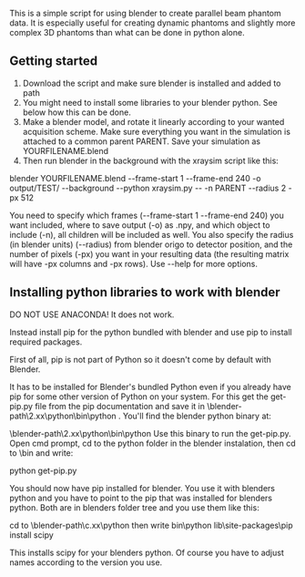 This is a simple script for using blender to create parallel beam phantom data. It is especially useful for creating dynamic phantoms and slightly more complex 3D phantoms than what can be done in python alone.

## Getting started

1. Download the script and make sure blender is installed and added to path
2. You might need to install some libraries to your blender python. See below how this can be done.
3. Make a blender model, and rotate it linearly according to your wanted acquisition scheme. Make sure everything you want in the simulation is attached to a common parent PARENT. Save your simulation as YOURFILENAME.blend
4. Then run blender in the background with the xraysim script like this:

blender YOURFILENAME.blend --frame-start 1 --frame-end 240 -o output/TEST/ --background --python xraysim.py -- -n PARENT --radius 2 -px 512

You need to specify which frames (--frame-start 1 --frame-end 240) you want included, where to save output (-o) as .npy, and which object to include (-n), all children will be included as well.
You also specify the radius (in blender units) (--radius) from blender origo to detector position, and the number of pixels (-px) you want in your resulting data (the resulting matrix will have -px columns and -px rows).
Use --help for more options.


## Installing python libraries to work with blender
DO NOT USE ANACONDA! It does not work.

Instead install pip for the python bundled with blender and use pip to install required packages.

First of all, pip is not part of Python so it doesn't come by default with Blender.

It has to be installed for Blender's bundled Python even if you already have pip for some other version of Python on your system.
For this get the get-pip.py file from the pip documentation and save it in \blender-path\2.xx\python\bin\python
. 
You'll find the blender python binary at:

\blender-path\2.xx\python\bin\python
Use this binary to run the get-pip.py. Open cmd prompt, cd to the python folder in the blender instalation, then cd to \bin and write:

python get-pip.py

You should now have pip installed for blender. 
You use it with blenders python and you have to point to the pip that was installed for blenders python. 
Both are in blenders folder tree and you use them like this:

cd to \blender-path\c.xx\python then write
bin\python lib\site-packages\pip install scipy

This installs scipy for your blenders python. Of course you have to adjust names according to the version you use.
